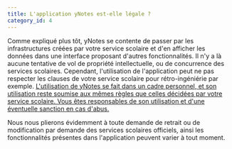 ```yaml
---
title: L'application yNotes est-elle légale ?
category_id: 4
---
```


Comme expliqué plus tôt, yNotes se contente de passer par les infrastructures créées par votre service scolaire et d'en afficher les données dans une interface proposant d'autres fonctionnalités. Il n'y a là aucune tentative de vol de propriété intellectuelle, ou de concurrence des services scolaires. Cependant, l'utilisation de l'application peut ne pas respecter les clauses de votre service scolaire pour rétro-ingéniérie par exemple. <u>L'utilisation de yNotes se fait dans un cadre personnel, et son utilisation reste soumise aux mêmes règles que celles décidées par votre service scolaire. Vous êtes responsables de son utilisation et d'une éventuelle sanction en cas d'abus.</u>

Nous nous plierons évidemment à toute demande de retrait ou de modification par demande des services scolaires officiels, ainsi les fonctionnalités présentes dans l'application peuvent varier à tout moment.
